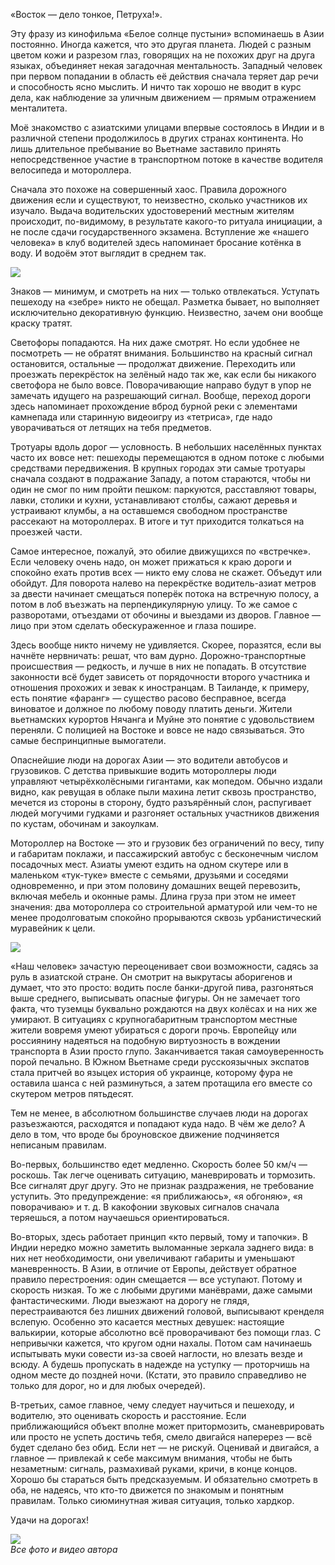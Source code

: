 «Восток — дело тонкое, Петруха!».

Эту фразу из кинофильма «Белое солнце пустыни» вспоминаешь в Азии постоянно. Иногда кажется, что это другая планета. Людей с разным цветом кожи и разрезом глаз, говорящих на не похожих друг на друга языках, объединяет некая загадочная ментальность. Западный человек при первом попадании в область её действия сначала теряет дар речи и способность ясно мыслить. И ничто так хорошо не вводит в курс дела, как наблюдение за уличным движением — прямым отражением менталитета.

Моё знакомство с азиатскими улицами впервые состоялось в Индии и в различной степени продолжилось в других странах континента. Но лишь длительное пребывание во Вьетнаме заставило принять непосредственное участие в транспортном потоке в качестве водителя велосипеда и мотороллера.

  


Сначала это похоже на совершенный хаос. Правила дорожного движения если и существуют, то неизвестно, сколько участников их изучало. Выдача водительских удостоверений местным жителям происходит, по-видимому, в результате какого-то ритуала инициации, а не после сдачи государственного экзамена. Вступление же «нашего человека» в клуб водителей здесь напоминает бросание котёнка в воду. И водоём этот выглядит в среднем так.

![](https://assets.discours.io/unsafe/900x/production/image/9b5e9f40-a54b-11e8-bfc7-9b5979ddfe3f.jpeg)

Знаков — минимум, и смотреть на них — только отвлекаться. Уступать пешеходу на «зебре» никто не обещал. Разметка бывает, но выполняет исключительно декоративную функцию. Неизвестно, зачем они вообще краску тратят.

Светофоры попадаются. На них даже смотрят. Но если удобнее не посмотреть — не обратят внимания. Большинство на красный сигнал остановится, остальные — продолжат движение. Переходить или проезжать перекрёсток на зелёный надо так же, как если бы никакого светофора не было вовсе. Поворачивающие направо будут в упор не замечать идущего на разрешающий сигнал. Вообще, переход дороги здесь напоминает прохождение вброд бурной реки с элементами камнепада или старинную видеоигру из «тетриса», где надо уворачиваться от летящих на тебя предметов.

Тротуары вдоль дорог — условность. В небольших населённых пунктах часто их вовсе нет: пешеходы перемещаются в одном потоке с любыми средствами передвижения. В крупных городах эти самые тротуары сначала создают в подражание Западу, а потом стараются, чтобы ни один не смог по ним пройти пешком: паркуются, расставляют товары, лавки, столики и кухни, устанавливают столбы, сажают деревья и устраивают клумбы, а на оставшемся свободном пространстве рассекают на мотороллерах. В итоге и тут приходится толкаться на проезжей части.

Самое интересное, пожалуй, это обилие движущихся по «встречке». Если человеку очень надо, он может прижаться к краю дороги и спокойно ехать против всех — никто ему слова не скажет. Объедут или обойдут. Для поворота налево на перекрёстке водитель-азиат метров за двести начинает смещаться поперёк потока на встречную полосу, а потом в лоб въезжать на перпендикулярную улицу. То же самое с разворотами, отъездами от обочины и выездами из дворов. Главное — лицо при этом сделать обескураженное и глаза пошире.

Здесь вообще никто ничему не удивляется. Скорее, поразятся, если вы начнёте нервничать: решат, что вам дурно. Дорожно-транспортные происшествия — редкость, и лучше в них не попадать. В отсутствие законности всё будет зависеть от порядочности второго участника и отношения прохожих и зевак к иностранцам. В Таиланде, к примеру, есть понятие «фаранг» — существо расово бесправное, всегда виноватое и должное по любому поводу платить деньги. Жители вьетнамских курортов Нячанга и Муйне это понятие с удовольствием переняли. С полицией на Востоке и вовсе не надо связываться. Это самые беспринципные вымогатели.

Опаснейшие люди на дорогах Азии — это водители автобусов и грузовиков. С детства привыкшие водить мотороллеры люди управляют четырёхколёсными гигантами, как мопедом. Обычно издали видно, как ревущая в облаке пыли махина летит сквозь пространство, мечется из стороны в сторону, будто разъярённый слон, распугивает людей могучими гудками и разгоняет остальных участников движения по кустам, обочинам и закоулкам.

Мотороллер на Востоке — это и грузовик без ограничений по весу, типу и габаритам поклажи, и пассажирский автобус с бесконечным числом посадочных мест. Азиаты умеют ездить на одном скутере или в маленьком «тук-туке» вместе с семьями, друзьями и соседями одновременно, и при этом половину домашних вещей перевозить, включая мебель и оконные рамы. Длина груза при этом не имеет значения: два мотороллера со строительной арматурой или чем-то не менее продолговатым спокойно прорываются сквозь урбанистический муравейник к цели.

![](https://assets.discours.io/unsafe/900x/production/image/9bdb4950-a54b-11e8-bfc7-9b5979ddfe3f.jpeg)

«Наш человек» зачастую переоценивает свои возможности, садясь за руль в азиатской стране. Он смотрит на выкрутасы аборигенов и думает, что это просто: водить после банки-другой пива, разгоняться выше среднего, выписывать опасные фигуры. Он не замечает того факта, что туземцы буквально рождаются на двух колёсах и на них же умирают. В ситуациях с крупногабаритным транспортом местные жители вовремя умеют убираться с дороги прочь. Европейцу или россиянину надеяться на подобную виртуозность в вождении транспорта в Азии просто глупо. Заканчивается такая самоуверенность порой печально. В Южном Вьетнаме среди русскоязычных экспатов стала притчей во языцех история об украинце, которому фура не оставила шанса с ней разминуться, а затем протащила его вместе со скутером метров пятьдесят.

Тем не менее, в абсолютном большинстве случаев люди на дорогах разъезжаются, расходятся и попадают куда надо. В чём же дело? А дело в том, что вроде бы броуновское движение подчиняется неписаным правилам.

Во-первых, большинство едет медленно. Скорость более 50 км/ч — роскошь. Так легче оценивать ситуацию, маневрировать и тормозить. Все сигналят друг другу. Это не признак раздражения, не требование уступить. Это предупреждение: «я приближаюсь», «я обгоняю», «я поворачиваю» и т. д. В какофонии звуковых сигналов сначала теряешься, а потом научаешься ориентироваться.

Во-вторых, здесь работает принцип «кто первый, тому и тапочки». В Индии нередко можно заметить выломанные зеркала заднего вида: в них нет необходимости, они увеличивают габариты и уменьшают маневренность. В Азии, в отличие от Европы, действует обратное правило перестроения: один смещается — все уступают. Потому и скорость низкая. То же с любыми другими манёврами, даже самыми фантастическими. Люди выезжают на дорогу не глядя, перестраиваются без лишних движений головой, выписывают кренделя вслепую. Особенно это касается местных девушек: настоящие валькирии, которые абсолютно всё проворачивают без помощи глаз. С непривычки кажется, что кругом одни нахалы. Потом сам начинаешь испытывать муки совести из-за своей наглости, но влезать везде и всюду. А будешь пропускать в надежде на уступку — проторчишь на одном месте до поздней ночи. (Кстати, это правило справедливо не только для дорог, но и для любых очередей).

В-третьих, самое главное, чему следует научиться и пешеходу, и водителю, это оценивать скорость и расстояние. Если приближающийся объект вполне может притормозить, сманеврировать или просто не успеть достичь тебя, смело двигайся наперерез — всё будет сделано без обид. Если нет — не рискуй. Оценивай и двигайся, а главное — привлекай к себе максимум внимания, чтобы не быть незаметным: сигналь, размахивай руками, кричи, в конце концов. Хорошо бы стараться быть предсказуемым. И обязательно смотреть в оба, не надеясь, что кто-то движется по знакомым и понятным правилам. Только сиюминутная живая ситуация, только хардкор.

Удачи на дорогах!

![](https://assets.discours.io/unsafe/900x/production/image/9cbb4910-a54b-11e8-bfc7-9b5979ddfe3f.jpeg)  
_Все фото и видео автора_  

